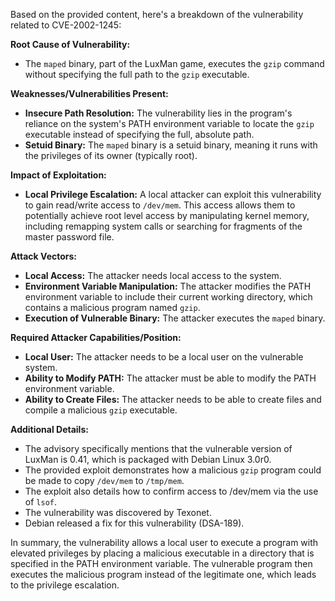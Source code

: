 Based on the provided content, here's a breakdown of the vulnerability related to CVE-2002-1245:

**Root Cause of Vulnerability:**

- The `maped` binary, part of the LuxMan game, executes the `gzip` command without specifying the full path to the `gzip` executable.

**Weaknesses/Vulnerabilities Present:**

- **Insecure Path Resolution:** The vulnerability lies in the program's reliance on the system's PATH environment variable to locate the `gzip` executable instead of specifying the full, absolute path.
- **Setuid Binary:** The `maped` binary is a setuid binary, meaning it runs with the privileges of its owner (typically root).

**Impact of Exploitation:**

- **Local Privilege Escalation:** A local attacker can exploit this vulnerability to gain read/write access to `/dev/mem`. This access allows them to potentially achieve root level access by manipulating kernel memory, including remapping system calls or searching for fragments of the master password file.

**Attack Vectors:**

- **Local Access:** The attacker needs local access to the system.
- **Environment Variable Manipulation:** The attacker modifies the PATH environment variable to include their current working directory, which contains a malicious program named `gzip`.
- **Execution of Vulnerable Binary:** The attacker executes the `maped` binary.

**Required Attacker Capabilities/Position:**

- **Local User:** The attacker needs to be a local user on the vulnerable system.
- **Ability to Modify PATH:** The attacker must be able to modify the PATH environment variable.
- **Ability to Create Files:** The attacker needs to be able to create files and compile a malicious `gzip` executable.

**Additional Details:**

- The advisory specifically mentions that the vulnerable version of LuxMan is 0.41, which is packaged with Debian Linux 3.0r0.
- The provided exploit demonstrates how a malicious `gzip` program could be made to copy `/dev/mem` to `/tmp/mem`.
- The exploit also details how to confirm access to /dev/mem via the use of `lsof`.
- The vulnerability was discovered by Texonet.
- Debian released a fix for this vulnerability (DSA-189).

In summary, the vulnerability allows a local user to execute a program with elevated privileges by placing a malicious executable in a directory that is specified in the PATH environment variable. The vulnerable program then executes the malicious program instead of the legitimate one, which leads to the privilege escalation.